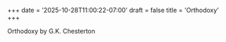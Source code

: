 +++
date = '2025-10-28T11:00:22-07:00'
draft = false
title = 'Orthodoxy'
+++

Orthodoxy by G.K. Chesterton

